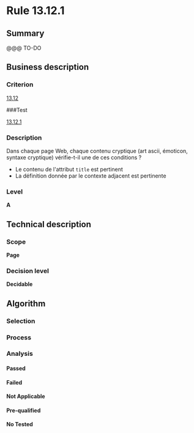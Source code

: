 # Rule 13.12.1

## Summary

@@@ TO-DO

## Business description

### Criterion

[13.12](http://references.modernisation.gouv.fr/sites/default/files/RGAA3_RC2-1/referentiel_technique.htm#crit-13-12)

###Test

[13.12.1](http://references.modernisation.gouv.fr/sites/default/files/RGAA3_RC2-1/referentiel_technique.htm#test-13-12-1)

### Description

Dans chaque page Web, chaque contenu cryptique (art ascii, &eacute;moticon, syntaxe cryptique) v&eacute;rifie-t-il une de ces conditions ? 
 
 *  Le contenu de l'attribut `title` est pertinent 
 *  La d&eacute;finition donn&eacute;e par le contexte adjacent est pertinente 


### Level

**A**

## Technical description

### Scope

**Page**

### Decision level

**Decidable**

## Algorithm

### Selection

### Process

### Analysis

#### Passed

#### Failed

#### Not Applicable

#### Pre-qualified

#### No Tested 






